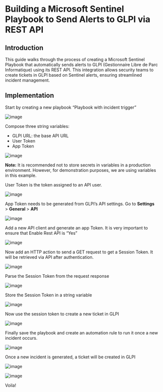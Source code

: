 # Building a Microsoft Sentinel Playbook to Send Alerts to GLPI via REST API 

## Introduction

This guide walks through the process of creating a Microsoft Sentinel Playbook that automatically sends alerts to GLPI (Gestionnaire Libre de Parc Informatique) using its REST API. This integration allows security teams to create tickets in GLPI based on Sentinel alerts, ensuring streamlined incident management. 

## Implementation 
Start by creating a new playbook “Playbook with incident trigger” 

![image](https://github.com/user-attachments/assets/94b002a7-529c-42f7-8f9c-b98ba592975f)

Compose three string variables: 
* GLPI URL: the base API URL 
* User Token 
* App Token 

![image](https://github.com/user-attachments/assets/0b422f76-f86b-457d-8c53-aca82b6c30ae)
 
**Note:** It is recommended not to store secrets in variables in a production environment. However, for demonstration purposes, we are using variables in this example.

User Token is the token assigned to an API user. 

![image](https://github.com/user-attachments/assets/583edee9-e167-4398-b185-d2056e239f11)

App Token needs to be generated from GLPI’s API settings. Go to **Settings** > **General** > **API** 
 
![image](https://github.com/user-attachments/assets/0503b8d4-ac2e-4e7b-8aef-a12d623690b8)
 
Add a new API client and generate an app Token. It is very important to ensure that Enable Rest API is “Yes” 
 
![image](https://github.com/user-attachments/assets/f960f86d-df28-44d7-b167-df3d3b50f06b)

Now add an HTTP action to send a GET request to get a Session Token. It will be retrieved via API after authentication.  

![image](https://github.com/user-attachments/assets/d70e5489-dc1e-4980-bfaa-6b071b7370a8)

Parse the Session Token from the request response 

![image](https://github.com/user-attachments/assets/7af63f46-eea9-4550-a813-2a966d052e18)

Store the Session Token in a string variable 

![image](https://github.com/user-attachments/assets/82047c1e-6112-4b9d-8c77-359f54c9ce80)

Now use the session token to create a new ticket in GLPI 

![image](https://github.com/user-attachments/assets/3857e2fe-3b31-4890-8f21-f240feab0abb)


Finally save the playbook and create an automation rule to run it once a new incident occurs.  

![image](https://github.com/user-attachments/assets/601030f6-39f2-4b09-9176-2d692232b590)

Once a new incident is generated, a ticket will be created in GLPI 

![image](https://github.com/user-attachments/assets/5802594a-8529-482d-99d8-5db7ea342ce3)

![image](https://github.com/user-attachments/assets/53eaaefe-275c-4299-b62a-f199babf3e84)


Voila! 
